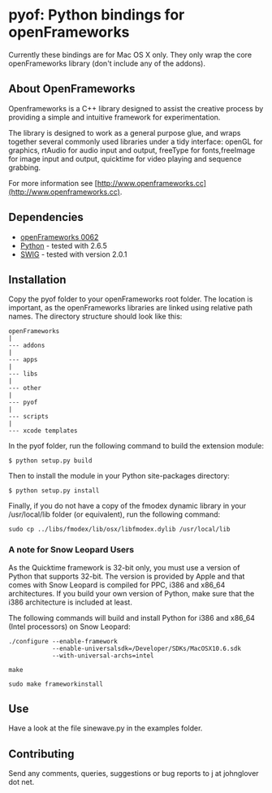 pyof: Python bindings for openFrameworks
========================================

Currently these bindings are for Mac OS X only. They only wrap the
core openFrameworks library (don't include any of the addons).


About OpenFrameworks
--------------------

Openframeworks is a C++ library designed to assist the creative process by 
providing a simple and intuitive framework for experimentation.

The library is designed to work as a general purpose glue, and wraps together 
several commonly used libraries under a tidy interface: openGL for graphics, 
rtAudio for audio input and output, freeType for fonts,freeImage for image 
input and output, quicktime for video playing and sequence grabbing.

For more information see [http://www.openframeworks.cc](http://www.openframeworks.cc).


Dependencies
------------

* [openFrameworks 0062](http://www.openframeworks.cc)
* [Python](http://www.python.org) - tested with 2.6.5
* [SWIG](http://http://www.swig.org/) - tested with version 2.0.1


Installation
------------

Copy the pyof folder to your openFrameworks root folder. The location is important,
as the openFrameworks libraries are linked using relative path names. The directory
structure should look like this:

    openFrameworks
    |
    --- addons
    |
    --- apps
    |
    --- libs
    |
    --- other
    |
    --- pyof
    |
    --- scripts
    |
    --- xcode templates

In the pyof folder, run the following command to build the extension module:

    $ python setup.py build

Then to install the module in your Python site-packages directory:

    $ python setup.py install

Finally, if you do not have a copy of the fmodex dynamic library in your
/usr/local/lib folder (or equivalent), run the following command:

    sudo cp ../libs/fmodex/lib/osx/libfmodex.dylib /usr/local/lib


### A note for Snow Leopard Users

As the Quicktime framework is 32-bit only, you must use a version of Python
that supports 32-bit. The version is provided by Apple and that comes with 
Snow Leopard is compiled for PPC, i386 and x86_64 architectures. If you
build your own version of Python, make sure that the i386 architecture
is included at least. 

The following commands will build and install Python 
for i386 and x86_64 (Intel processors) on Snow Leopard:

    ./configure --enable-framework 
                --enable-universalsdk=/Developer/SDKs/MacOSX10.6.sdk 
                --with-universal-archs=intel

    make

    sudo make frameworkinstall


Use
---

Have a look at the file sinewave.py in the examples folder.


Contributing
------------

Send any comments, queries, suggestions or bug reports to j at johnglover dot net.
